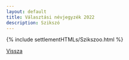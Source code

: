 ```yaml
---
layout: default
title: Választási névjegyzék 2022
description: Szikszó
---
```


{% include settlementHTMLs/Szikszoo.html %}

[Vissza](../)